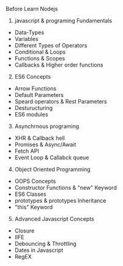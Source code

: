 Before Learn Nodejs

1. javascript & programing Fundamentals

* Data-Types
* Variables
* Different Types of Operators
* Conditional & Loops
* Functions & Scopes
* Callbacks & Higher order functions

2. ES6 Concepts

* Arrow Functions
* Default Parameters
* Speard operators & Rest Parameters
* Desturucturing
* ES6 modules

3. Asynchrnous programing

* XHR & Callback hell
* Promises & Async/Await
* Fetch API
* Event Loop & Callabck queue

4. Object Oriented Programming

* OOPS Concepts
* Constructor Functions & "new" Keyword
* ES6 Classes
* prototypes & prototypes Inheritance
* "this" Keyword

5. Advanced Javascript Concepts

* Closure
* IIFE
* Debouncing & Throttling
* Dates in Javascript
* RegEX
